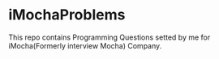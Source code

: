 # iMochaProblems
This repo contains Programming Questions setted by me for iMocha(Formerly interview Mocha) Company. 
